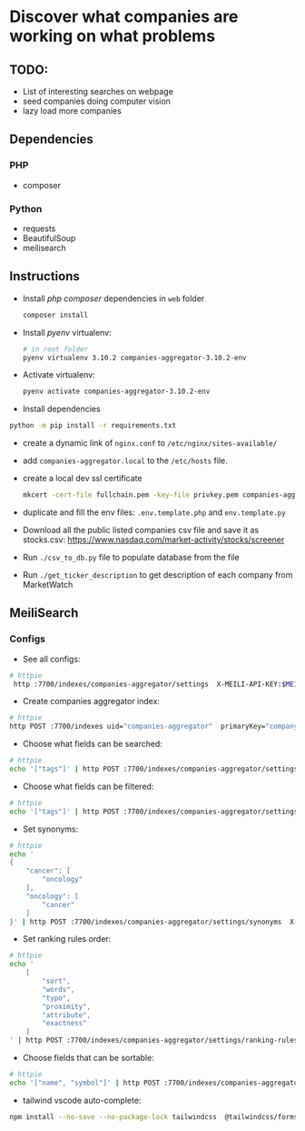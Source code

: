 # Discover what companies are working on what problems

## TODO:
- List of interesting searches on webpage
- seed companies doing computer vision 
- lazy load more companies


## Dependencies

### PHP

- composer

### Python

- requests
- BeautifulSoup
- meilisearch



## Instructions

- Install _php composer_ dependencies in `web` folder

    ```bash
    composer install
    ```


- Install _pyenv_ virtualenv:

    ```bash
    # in root folder
    pyenv virtualenv 3.10.2 companies-aggregator-3.10.2-env  
    ```

- Activate virtualenv:

    ```bash 
    pyenv activate companies-aggregator-3.10.2-env
    ```

- Install dependencies
```bash
python -m pip install -r requirements.txt 
```

- create a dynamic link of `nginx.conf` to `/etc/nginx/sites-available/`

- add `companies-aggregator.local` to the `/etc/hosts` file.

- create a local dev ssl certificate

    ```bash
    mkcert -cert-file fullchain.pem -key-file privkey.pem companies-aggregator.local
    ```

- duplicate and fill the env files: `.env.template.php` and `env.template.py`

- Download all the public listed companies csv file and save it as stocks.csv:  https://www.nasdaq.com/market-activity/stocks/screener

- Run `./csv_to_db.py` file to populate database from the file

- Run `./get_ticker_description` to get description of each company from MarketWatch

## MeiliSearch


### Configs

- See all configs:
```bash
# httpie
 http :7700/indexes/companies-aggregator/settings  X-MEILI-API-KEY:$MEILI_MASTER_KEY  -v
 ```

- Create companies aggregator index:
```bash
# httpie
http POST :7700/indexes uid="companies-aggregator"  primaryKey="company_uid"  X-MEILI-API-KEY:$MEILI_MASTER_KEY
```

- Choose what fields can be searched:
```bash
# httpie
echo '["tags"]' | http POST :7700/indexes/companies-aggregator/settings/searchable-attributes  X-MEILI-API-KEY:$MEILI_MASTER_KEY  -v
```

- Choose what fields can be filtered:
```bash
# httpie
echo '["tags"]' | http POST :7700/indexes/companies-aggregator/settings/filterable-attributes X-MEILI-API-KEY:$MEILI_MASTER_KEY  -v
```

- Set synonyms:
```bash
# httpie
echo '
{
    "cancer": [
        "oncology"
    ],
    "oncology": [
        "cancer"
    ]
}' | http POST :7700/indexes/companies-aggregator/settings/synonyms  X-MEILI-API-KEY:$MEILI_MASTER_KEY  -v
```

- Set ranking rules order:
```bash
# httpie
echo '
    [
        "sort",
        "words",
        "typo",
        "proximity",
        "attribute",
        "exactness"
    ]
' | http POST :7700/indexes/companies-aggregator/settings/ranking-rules  X-MEILI-API-KEY:$MEILI_MASTER_KEY  -v
```

- Choose fields that can be sortable:
```bash
# httpie
echo '["name", "symbol"]' | http POST :7700/indexes/companies-aggregator/settings/sortable-attributes  X-MEILI-API-KEY:$MEILI_MASTER_KEY  -v
```

- tailwind vscode auto-complete:

```bash
npm install --no-save --no-package-lock tailwindcss  @tailwindcss/forms
```